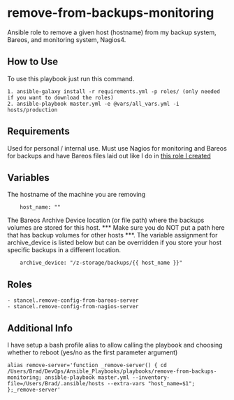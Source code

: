 remove-from-backups-monitoring
=========

Ansible role to remove a given host (hostname) from my backup system, Bareos, and monitoring system, Nagios4.

How to Use
------------

To use this playbook just run this command.

	1. ansible-galaxy install -r requirements.yml -p roles/ (only needed if you want to download the roles)
	2. ansible-playbook master.yml -e @vars/all_vars.yml -i hosts/production


Requirements
------------

Used for personal / internal use. Must use Nagios for monitoring and Bareos for backups and have Bareos files laid out like I do in [this role I created](https://github.com/stancel/add-job-to-bareos-director)

Variables
------------

The hostname of the machine you are removing
```
	host_name: ""
```
The Bareos Archive Device location (or file path) where the backups volumes are stored for this host. *** Make sure you do NOT put a path here that has backup volumes for other hosts ***. The variable assignment for archive_device is listed below but can be overridden if you store your host specific backups in a different location.

```
	archive_device: "/z-storage/backups/{{ host_name }}"
```

Roles
------------

	- stancel.remove-config-from-bareos-server	
	- stancel.remove-config-from-nagios-server	

Additional Info
------------

I have setup a bash profile alias to allow calling the playbook and choosing whether to reboot (yes/no as the first parameter argument)

```
alias remove-server='function _remove-server() { cd /Users/Brad/DevOps/Ansible_Playbooks/playbooks/remove-from-backups-monitoring; ansible-playbook master.yml --inventory-file=/Users/Brad/.ansible/hosts --extra-vars "host_name=$1"; };_remove-server'
```